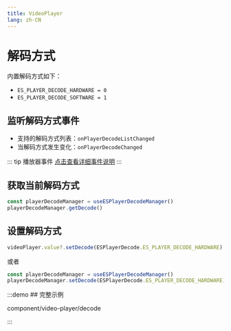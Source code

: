 ```yaml
---
title: VideoPlayer
lang: zh-CN
---
```


# 解码方式

内置解码方式如下：

* `ES_PLAYER_DECODE_HARDWARE = 0`
* `ES_PLAYER_DECODE_SOFTWARE = 1`

## 监听解码方式事件

* 支持的解码方式列表：`onPlayerDecodeListChanged`
* 当解码方式发生变化：`onPlayerDecodeChanged`

::: tip 播放器事件
[点击查看详细事件说明](/zh-CN/component/player/player#Events)
:::

## 获取当前解码方式

```ts
const playerDecodeManager = useESPlayerDecodeManager()
playerDecodeManager.getDecode()
```

## 设置解码方式

```ts
videoPlayer.value?.setDecode(ESPlayerDecode.ES_PLAYER_DECODE_HARDWARE)
```

或者

```ts
const playerDecodeManager = useESPlayerDecodeManager()
playerDecodeManager.setDecode(ESPlayerDecode.ES_PLAYER_DECODE_HARDWARE)
```

:::demo ## 完整示例

component/video-player/decode

:::

